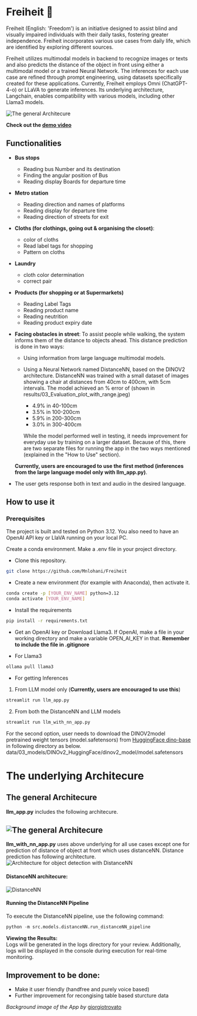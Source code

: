 # Freiheit 🦋

Freiheit (English: 'Freedom') is an initiative designed to assist blind and visually impaired individuals with their daily tasks, fostering greater independence. Freiheit incorporates various use cases from daily life, which are identified by exploring different sources.

Freiheit utilizes multimodal models in backend to recognize images or texts and also predicts the distance of the object in front using either a multimodal model or a trained Neural Network. The inferences for each use case are refined through prompt engineering, using datasets specifically created for these applications. Currently, Freiheit employs Omni (ChatGPT-4-o) or LLaVA to generate inferences. Its underlying architecture, Langchain, enables compatibility with various models, including other Llama3 models.

![The general Architecure](assets/images/GUI.png)

**Check out the
[demo video](https://drive.google.com/file/d/1Iw-QR9VFFOFwLM01055UUcrS1YekQRMc/view?usp=sharing)**

## Functionalities

- **Bus stops**

  - Reading bus Number and its destination
  - Finding the angular position of Bus
  - Reading display Boards for departure time

- **Metro station**

  - Reading direction and names of platforms
  - Reading display for departure time
  - Reading direction of streets for exit

- **Cloths (for clothings, going out & organising the closet)**:

  - color of cloths
  - Read label tags for shopping
  - Pattern on cloths

- **Laundry**

  - cloth color determination
  - correct pair

- **Products (for shopping or at Supermarkets)**

  - Reading Label Tags
  - Reading product name
  - Reading neutrition
  - Reading product expiry date

- **Facing obstacles in street**: To assist people while walking, the system informs them of the distance to objects ahead. This distance prediction is done in two ways:

  - Using information from large language multimodal models.
  - Using a Neural Network named DistanceNN, based on the DINOV2 architecture. DistanceNN was trained with a small dataset of images showing a chair at distances from 40cm to 400cm, with 5cm intervals. The model achieved an % error of (shown in results/03_Evaluation_plot_with_range.jpeg)

    - 4.9% in 40-100cm
    - 3.5% in 100-200cm
    - 5.9% in 200-300cm
    - 3.0% in 300-400cm

    While the model performed well in testing, it needs improvement for everyday use by training on a larger dataset.
    Because of this, there are two separate files for running the app in the two ways mentioned (explained in the "How to Use" section).

  **Currently, users are encouraged to use the first method (inferences from the large language model only with llm_app.py)**.

- The user gets response both in text and audio in the desired language.

## How to use it

### Prerequisites

The project is built and tested on Python 3.12. You also need to have an OpenAI API key or LlaVA running on your local PC.

Create a conda environment. Make a .env file in your project directory.

- Clone this repository.

```bash
git clone https://github.com/Mnlohani/Freiheit
```

- Create a new environment (for example with Anaconda), then activate it.

```bash
conda create -p [YOUR_ENV_NAME] python=3.12
conda activate [YOUR_ENV_NAME]
```

- Install the requirements

```bash
pip install -r requirements.txt
```

- Get an OpenAI key or Download Llama3. If OpenAI, make a file in your working directory and make a variable OPEN_AI_KEY in that. **Remember to include the file in .gitignore**

- For Llama3

```bash
ollama pull llama3
```

- For getting Inferences

1. From LLM model only (**Currently, users are encouraged to use this**)

```bash
streamlit run llm_app.py
```

2. From both the DistanceNN and LLM models

```bash
streamlit run llm_with_nn_app.py
```

For the second option, user needs to download the DINOV2model pretrained weight tensors (model.safetensors) from [HuggingFace dino-base](https://huggingface.co/facebook/dinov2-base/tree/main) in following directory as below.  
data/03_models/DINOv2_HuggingFace/dinov2_model/model.safetensors

# The underlying Architecure

## The general Architecure

**llm_app.py** includes the following architecure.

## ![The general Architecure](assets/images/architecture_1.png)

**llm_with_nn_app.py** uses above underlying for all use cases except one for prediction of distance of object at front which uses distanceNN. Distance prediction has following architecture.
![Architecture for object detection with DistanceNN](assets/images/architecture_2.png)

#### DistanceNN architecure:

![DistanceNN](assets/images/DistanceNN.png)

#### Running the DistanceNN Pipeline

To execute the DistanceNN pipeline, use the following command:

```python
python -m src.models.distanceNN.run_distanceNN_pipeline
```

**Viewing the Results:**  
Logs will be generated in the logs directory for your review. Additionally, logs will be displayed in the console during execution for real-time monitoring.

## Improvement to be done:

- Make it user friendly (handfree and purely voice based)
- Further improvement for recongising table based sturcture data

_Background image of the App by_ [giorgiotrovato](https://unsplash.com/de/@giorgiotrovato)
